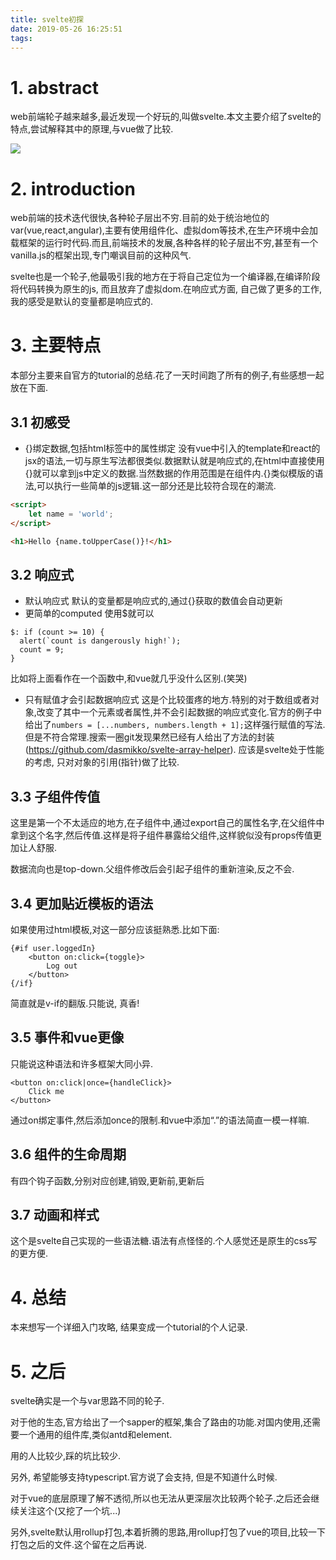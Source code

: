 ```yaml
---
title: svelte初探
date: 2019-05-26 16:25:51
tags:
---
```


# 1. abstract
web前端轮子越来越多,最近发现一个好玩的,叫做svelte.本文主要介绍了svelte的特点,尝试解释其中的原理,与vue做了比较.
<!-- more -->
![](svelte-title.png)
# 2. introduction
web前端的技术迭代很快,各种轮子层出不穷.目前的处于统治地位的var(vue,react,angular),主要有使用组件化、虚拟dom等技术,在生产环境中会加载框架的运行时代码.而且,前端技术的发展,各种各样的轮子层出不穷,甚至有一个vanilla.js的框架出现,专门嘲讽目前的这种风气.

svelte也是一个轮子,他最吸引我的地方在于将自己定位为一个编译器,在编译阶段将代码转换为原生的js, 而且放弃了虚拟dom.在响应式方面, 自己做了更多的工作,我的感受是默认的变量都是响应式的.

# 3. 主要特点
本部分主要来自官方的tutorial的总结.花了一天时间跑了所有的例子,有些感想一起放在下面.

## 3.1 初感受
* {}绑定数据,包括html标签中的属性绑定 
没有vue中引入的template和react的jsx的语法,一切与原生写法都很类似.数据默认就是响应式的,在html中直接使用{}就可以拿到js中定义的数据.当然数据的作用范围是在组件内.{}类似模版的语法,可以执行一些简单的js逻辑.这一部分还是比较符合现在的潮流.

```html
<script>
	let name = 'world';
</script>

<h1>Hello {name.toUpperCase()}!</h1>
```

## 3.2 响应式
* 默认响应式
默认的变量都是响应式的,通过{}获取的数值会自动更新
* 更简单的computed
使用$就可以
```
$: if (count >= 10) {
  alert(`count is dangerously high!`);
  count = 9;
}
```
比如将上面看作在一个函数中,和vue就几乎没什么区别.(笑哭)
* 只有赋值才会引起数据响应式
这是个比较蛋疼的地方.特别的对于数组或者对象,改变了其中一个元素或者属性,并不会引起数据的响应式变化.官方的例子中给出了`numbers = [...numbers, numbers.length + 1];`这样强行赋值的写法.但是不符合常理.搜索一圈git发现果然已经有人给出了方法的封装(https://github.com/dasmikko/svelte-array-helper).
应该是svelte处于性能的考虑, 只对对象的引用(指针)做了比较.

## 3.3 子组件传值
这里是第一个不太适应的地方,在子组件中,通过export自己的属性名字,在父组件中拿到这个名字,然后传值.这样是将子组件暴露给父组件,这样貌似没有props传值更加让人舒服.

数据流向也是top-down.父组件修改后会引起子组件的重新渲染,反之不会.

## 3.4 更加贴近模板的语法
如果使用过html模板,对这一部分应该挺熟悉.比如下面:
```
{#if user.loggedIn}
	<button on:click={toggle}>
		Log out
	</button>
{/if}
```
简直就是v-if的翻版.只能说, 真香!

## 3.5 事件和vue更像
只能说这种语法和许多框架大同小异.
```
<button on:click|once={handleClick}>
	Click me
</button>
```
通过on绑定事件,然后添加once的限制.和vue中添加“.”的语法简直一模一样嘛.

## 3.6 组件的生命周期
有四个钩子函数,分别对应创建,销毁,更新前,更新后

## 3.7 动画和样式
这个是svelte自己实现的一些语法糖.语法有点怪怪的.个人感觉还是原生的css写的更方便.

# 4. 总结
本来想写一个详细入门攻略, 结果变成一个tutorial的个人记录.

# 5. 之后
svelte确实是一个与var思路不同的轮子.

对于他的生态,官方给出了一个sapper的框架,集合了路由的功能.对国内使用,还需要一个通用的组件库,类似antd和element.

用的人比较少,踩的坑比较少.

另外, 希望能够支持typescript.官方说了会支持, 但是不知道什么时候.

对于vue的底层原理了解不透彻,所以也无法从更深层次比较两个轮子.之后还会继续关注这个(又挖了一个坑...)

另外,svelte默认用rollup打包,本着折腾的思路,用rollup打包了vue的项目,比较一下打包之后的文件.这个留在之后再说.
